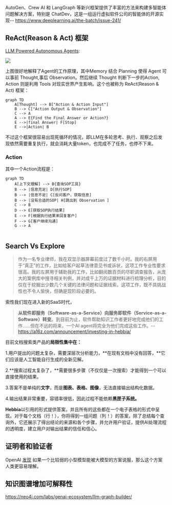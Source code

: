 AutoGen、Crew AI 和 LangGraph 等新兴框架提供了丰富的方法来构建多智能体问题解决方案，特别是 ChatDev，这是一组运行虚拟软件公司的智能体的开源实现-- https://www.deeplearning.ai/the-batch/issue-241/
## ReAct(Reason & Act) 框架
 [LLM Powered Autonomous Agents](https://lilianweng.github.io/posts/2023-06-23-agent/):
 
 ![](https://lilianweng.github.io/posts/2023-06-23-agent/agent-overview.png)


上图很好地解释了Agent的工作原理，其中Memory 结合 Planning 使得 Agent 可以事前 Thought,事后 Observation。然后继续 Thought 判断下一步的Action, Action 则是利用 Tools 对现实世界产生影响。这个也被称为 ReAct(Reason & Act) 框架：
```mermaid
graph TD
    A[Thought] --> B["Action & Action Input"]
    B --> C["Action Output & Observation"]
    C --> A
    A --> E{Find the Final Answer or Action?}
    E -->|final Answer| F[Stop]
    E -->|Action| B
```

不过这个框架很容易出现死循环的情况，即LLM在多轮思考、执行、观察之后发现依然需要重复执行，就会消耗大量token，也完成不了任务，也停不下来。

### Action
其中一个Action流程是：

```mermaid
graph TD
    A[上下文理解] --> B{查询SOP工具}
    B --> |信息充足| D[执行SOP]
    B --> |信息不足| C[反问客户、获取信息]
    B --> |没有合适的SOP| H[跳出到 Observation ]
    C --> B
    D --> E[获取SOP执行结果]
    E --> F[根据执行结果来回复客户]
    F --> G[客户继续沟通]
    G --> A


```
## Search Vs Explore
>作为一名专业律师，我在双显示器屏幕前度过了数千小时。我的右屏用于“真正”的工作，比如给客户起草法律意见书或诉状，这项工作专业性要求很高。我的左屏用于辅助我的工作，比如翻阅数百页的尽职调查报告，从庞大的案例库中搜寻相关判例，并对成千上万的证据材料进行梳理分析，目的仅在于挖掘出少数几个关键的法律问题和证据线索。这项工作，既不具挑战性也不令人愉快，但确是现阶段必要的。

索性我们现在进入新的SaaS时代，
>
>**从软件即服务（Software-as-a-Service）向服务即软件（Service-as-a-Software）转变**。到目前为止，软件帮助知识工作者更好地完成他们的工作……但在不远的将来，一个AI agent将完全为他们完成这些工作。-- https://a16z.com/announcement/investing-in-hebbia/


目前文档搜索类产品的**局限性集中在：**

1.用户提出的问题太复杂，需要深层次分析能力，**在现有文档中没有回答，**它们应该是人工智能自行生成的全新见解。

2.**搜索过程太复杂了，**需要很多步骤（不仅仅是一次搜索）才能得到一个可以直接使用的结果。

3.答案不是单纯的**文字**，而是**图表、表格、图像**，无法直接输出结构化数据。

4.输出结果非常重要，容错率很低，因此过程不能依赖**黑匣子系统。**

**Hebbia**以引用的形式提供答案，并且所有的这些都在一个电子表格的形式中呈现。对于每个文档（行！），你将得到一组问题（列！）的答案，除了总结每个查询外，它还展示了得出结论的来源和各个步骤，并允许用户验证，提供AI处理流程的透明度，建立用户对输出结果的信任和信心。

## 证明者和验证者
OpenAI [发现](https://openai.com/index/prover-verifier-games-improve-legibility/) 如果一个比较弱的小型模型能被大模型的方案说服，那么这个方案人类更容易理解。

## 知识图谱增加可解释性
https://neo4j.com/labs/genai-ecosystem/llm-graph-builder/